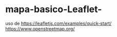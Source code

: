 # mapa-basico-Leaflet-

uso de https://leafletjs.com/examples/quick-start/ 
https://www.openstreetmap.org/
